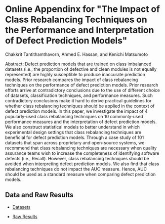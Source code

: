 # Online Appendinx for "The Impact of Class Rebalancing Techniques on the Performance and Interpretation of Defect Prediction Models"

Chakkrit Tantithamthavorn, Ahmed E. Hassan, and Kenichi Matsumoto

Abstract: Defect prediction models that are trained on class imbalanced datasets (i.e., the proportion of defective and clean modules is not equally represented) are highly susceptible to produce inaccurate prediction models.
Prior research compares the impact of class rebalancing techniques on the performance of defect prediction models.
Prior research efforts arrive at contradictory conclusions due to the use of different choice of datasets, classification techniques, and performance measures.
Such contradictory conclusions make it hard to derive practical guidelines for whether class rebalancing techniques should be applied in the context of defect prediction models.
In this paper, we investigate the impact of 4 popularly-used class rebalancing techniques on 10 commonly-used performance measures and the interpretation of defect prediction models.
We also construct statistical models to better understand in which experimental design settings that class rebalancing techniques are beneficial for defect prediction models.
Through a case study of 101 datasets that span across proprietary and open-source systems, we recommend that class rebalancing techniques are necessary when quality assurance teams wish to increase the completeness of identifying software defects (i.e., Recall).
However, class rebalancing techniques should be avoided when interpreting defect prediction models.
We also find that class rebalancing techniques do not impact the AUC measure.
Hence, AUC should be used as a standard measure when comparing defect prediction models.

## Data and Raw Results

- [Datasets](https://github.com/software-analytics/DefectData)

- [Raw Results](https://github.com/SAILResearch/rebalancing-techniques-pitfalls/raw-auc.csv)